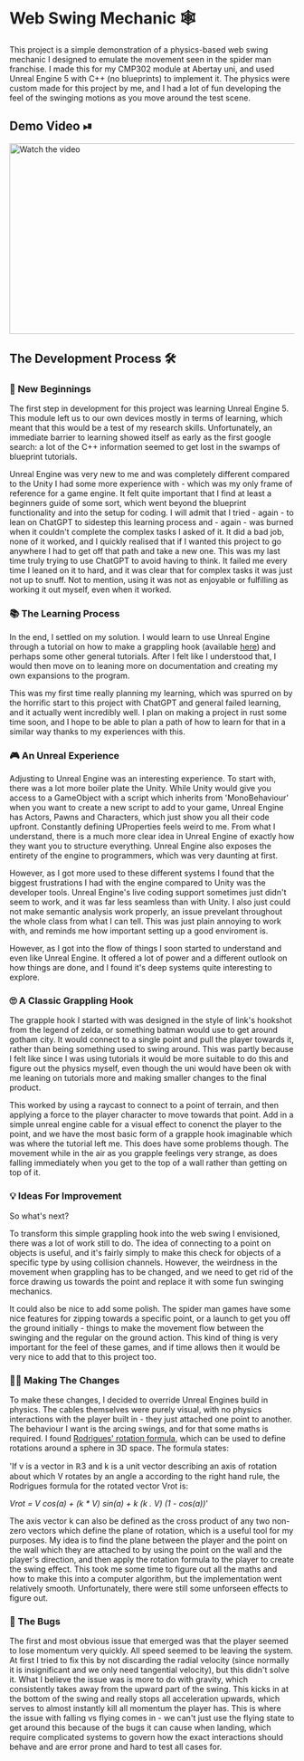 # Web Swing Mechanic 🕸
This project is a simple demonstration of a physics-based web swing mechanic I designed to emulate the movement seen in the spider 
man franchise. I made this for my CMP302 module at Abertay uni, and used Unreal Engine 5 with C++ (no blueprints) to implement it. 
The physics were custom made for this project by me, and I had a lot of fun developing the feel of the swinging motions 
as you move around the test scene.

## Demo Video ⏯
<a href="https://www.youtube.com/watch?v=yX-MT0WEeu4">
  <img src="https://img.youtube.com/vi/yX-MT0WEeu4/maxresdefault.jpg" alt="Watch the video" width="600" height="337">
</a>

## The Development Process 🛠

### 🐣 New Beginnings
The first step in development for this project was learning Unreal Engine 5. This module left us to our own devices mostly in terms 
of learning, which meant that this would be a test of my research skills. Unfortunately, an immediate barrier to learning showed 
itself as early as the first google search: a lot of the C++ information seemed to get lost in the swamps of blueprint tutorials.

Unreal Engine was very new to me and was completely different compared to the Unity I had some more experience with - which was my 
only frame of reference for a game engine. It felt quite important that I find at least a beginners guide of some sort, which went
beyond the blueprint functionality and into the setup for coding. I will admit that I tried - again - to lean on ChatGPT to sidestep
this learning process and - again - was burned when it couldn't complete the complex tasks I asked of it. It did a bad job, none of 
it worked, and I quickly realised that if I wanted this project to go anywhere I had to get off that path and take a new one. This
was my last time truly trying to use ChatGPT to avoid having to think. It failed me every time I leaned on it to hard, and it was 
clear that for complex tasks it was just not up to snuff. Not to mention, using it was not as enjoyable or fulfilling as working it 
out myself, even when it worked. 

### 📚 The Learning Process
In the end, I settled on my solution. I would learn to use Unreal Engine through a tutorial on how to make a grappling hook (available
[here](https://www.youtube.com/watch?v=HvKfbWPu79w)) and perhaps some other general tutorials. After I felt like I understood that, 
I would then move on to leaning more on documentation and creating my own expansions to the program. 

This was my first time really planning my learning, which was spurred on by the horrific start to this project with ChatGPT and 
general failed learning, and it actually went incredibly well. I plan on making a project in rust some time soon, and I hope to be 
able to plan a path of how to learn for that in a similar way thanks to my experiences with this.

### 🎮 An Unreal Experience
Adjusting to Unreal Engine was an interesting experience. To start with, there was a lot more boiler plate the Unity. While Unity 
would give you access to a GameObject with a script which inherits from 'MonoBehaviour' when you want to create a new script to add 
to your game, Unreal Engine has Actors, Pawns and Characters, which just show you all their code upfront. Constantly defining 
UProperties feels weird to me. From what I understand, there is a much more clear idea in Unreal Engine of exactly how they want 
you to structure everything. Unreal Engine also exposes the entirety of the engine to programmers, which was very daunting at first. 

However, as I got more used to these different systems I found that the biggest frustrations I had with the engine compared to Unity 
was the developer tools. Unreal Engine's live coding support sometimes just didn't seem to work, and it was far less seamless than
with Unity. I also just could not make semantic analysis work properly, an issue prevelant throughout the whole class from what I can 
tell. This was just plain annoying to work with, and reminds me how important setting up a good enviroment is. 

However, as I got into the flow of things I soon started to understand and even like Unreal Engine. It offered a lot of power and a
different outlook on how things are done, and I found it's deep systems quite interesting to explore.

### 🙄 A Classic Grappling Hook
The grapple hook I started with was designed in the style of link's hookshot from the legend of zelda, or something batman would use 
to get around gotham city. It would connect to a single point and pull the player towards it, rather than being something used to 
swing around. This was partly because I felt like since I was using tutorials it would be more suitable to do this and figure out 
the physics myself, even though the uni would have been ok with me leaning on tutorials more and making smaller changes to the final
product. 

This worked by using a raycast to connect to a point of terrain, and then applying a force to the player character to move towards 
that point. Add in a simple unreal engine cable for a visual effect to conenct the player to the point, and we have the most basic
form of a grapple hook imaginable which was where the tutorial left me. This does have some problems though. The movement while in the 
air as you grapple feelings very strange, as does falling immediately when you get to the top of a wall rather than getting on top of 
it.

### 💡 Ideas For Improvement
So what's next? 

To transform this simple grappling hook into the web swing I envisioned, there was a lot of work still to do. The idea of connecting
to a point on objects is useful, and it's fairly simply to make this check for objects of a specific type by using collision channels.
However, the weirdness in the movement when grappling has to be changed, and we need to get rid of the force drawing us towards the
point and replace it with some fun swinging mechanics.

It could also be nice to add some polish. The spider man games have some nice features for zipping towards a specific point, or a launch
to get you off the ground initially - things to make the movement flow between the swinging and the regular on the ground action. This
kind of thing is very important for the feel of these games, and if time allows then it would be very nice to add that to this project
too.

### 👨‍💻 Making The Changes
To make these changes, I decided to override Unreal Engines build in physics. The cables themselves were purely visual, with no physics
interactions with the player built in - they just attached one point to another. The behaviour I want is the arcing swings, and for
that some maths is required. I found [Rodrigues' rotation formula](https://en.wikipedia.org/wiki/Rodrigues'_rotation_formula), which can
be used to define rotations around a sphere in 3D space. The formula states:

'If v is a vector in ℝ3 and k is a unit vector describing an axis of rotation about which V rotates by an angle a according to the right 
hand rule, the Rodrigues formula for the rotated vector Vrot is:

*Vrot = V cos(a) + (k * V) sin(a) + k (k . V) (1 - cos(a))*'

The axis vector k can also be defined as the cross product of any two non-zero vectors which define the plane of rotation, which is a
useful tool for my purposes. My idea is to find the plane between the player and the point on the wall which they are attached to by 
using the point on the wall and the player's direction, and then apply the rotation formula to the player to create the swing effect.
This took me some time to figure out all the maths and how to make this into a computer algorithm, but the implementation went relatively
smooth. Unfortunately, there were still some unforseen effects to figure out.

### 🐜 The Bugs
The first and most obvious issue that emerged was that the player seemed to lose momentum very quickly. All speed seemed to be leaving 
the system. At first I tried to fix this by not discarding the radial velocity (since normally it is insignificant and we only need
tangential velocity), but this didn't solve it. What I believe the issue was is more to do with gravity, which consistently takes away
from the upward part of the swing. This kicks in at the bottom of the swing and really stops all acceleration upwards, which serves to
almost instantly kill all momentum the player has. This is where the issue with falling vs flying comes in - we can't just use the 
flying state to get around this because of the bugs it can cause when landing, which require complicated systems to govern how the 
exact interactions should behave and are error prone and hard to test all cases for.






